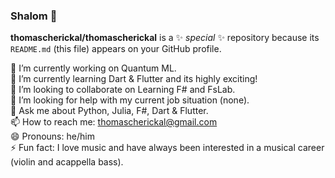 ### Shalom 👋


**thomascherickal/thomascherickal** is a ✨ _special_ ✨ repository because its `README.md` (this file) appears on your GitHub profile.

🔭 I’m currently working on Quantum ML. <br>
🌱 I’m currently learning Dart & Flutter and its highly exciting! <br>
👯 I’m looking to collaborate on Learning F# and FsLab. <br>
🤔 I’m looking for help with my current job situation (none). <br>
💬 Ask me about Python, Julia, F#, Dart & Flutter. <br>
📫 How to reach me: thomascherickal@gmail.com <br>
😄 Pronouns: he/him <br>
⚡  Fun fact: I love music and have always been interested in a musical career (violin and acappella bass). <br> 


